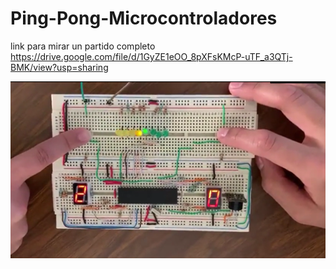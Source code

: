 # Ping-Pong-Microcontroladores

link para mirar un partido completo
https://drive.google.com/file/d/1GyZE1eOO_8pXFsKMcP-uTF_a3QTj-BMK/view?usp=sharing

![Ping Pong Microcontroladores](/PingPong_Micro.png)

